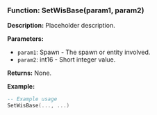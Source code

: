 ### Function: SetWisBase(param1, param2)

**Description:**
Placeholder description.

**Parameters:**
- `param1`: Spawn - The spawn or entity involved.
- `param2`: int16 - Short integer value.

**Returns:** None.

**Example:**

```lua
-- Example usage
SetWisBase(..., ...)
```
